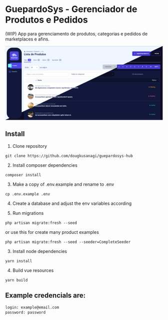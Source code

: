 # GuepardoSys - Gerenciador de Produtos e Pedidos

(WIP) App para gerenciamento de produtos, categorias e pedidos de marketplaces e afins.

![alt text](https://github.com/dougkusanagi/guepardosys-hub-test/blob/main/docs/screenshot-themes.png?raw=true)

## Install

1. Clone repository

```shell
git clone https://github.com/dougkusanagi/guepardosys-hub
```

2. Install composer dependencies

```shell
composer install
```

3. Make a copy of .env.example and rename to .env

```shell
cp .env.example .env
```

4. Create a database and adjust the env variables according

5. Run migrations

```shell
php artisan migrate:fresh --seed
```

or use this for create many product examples

```shell
php artisan migrate:fresh --seed --seeder=CompleteSeeder
```

3. Install node dependencies

```shell
yarn install
```

4. Build vue resources

```shell
yarn build
```

## Example credencials are:

```
login: example@email.com
password: password
```
